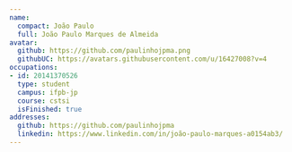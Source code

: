 ```yaml
---
name:
  compact: João Paulo
  full: João Paulo Marques de Almeida
avatar:
  github: https://github.com/paulinhojpma.png
  githubUC: https://avatars.githubusercontent.com/u/16427008?v=4
occupations:
- id: 20141370526
  type: student
  campus: ifpb-jp
  course: cstsi
  isFinished: true
addresses:
  github: https://github.com/paulinhojpma
  linkedin: https://www.linkedin.com/in/joão-paulo-marques-a0154ab3/
---
```

